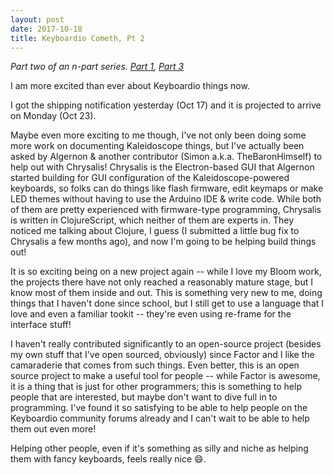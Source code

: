 ```yaml
---
layout: post
date: 2017-10-18
title: Keyboardio Cometh, Pt 2
---
```


*Part two of an n-part series. [Part 1](/2017/10/16/keyboardio_pt1.html), [Part 3](/2017/10/19/keyboardio_pt3.html)*

I am more excited than ever about Keyboardio things now.

I got the shipping notification yesterday (Oct 17) and it is projected to arrive on Monday (Oct 23).

Maybe even more exciting to me though, I've not only been doing some more work on documenting Kaleidoscope things, but I've actually been asked by Algernon & another contributor (Simon a.k.a. TheBaronHimself) to help out with Chrysalis!
Chrysalis is the Electron-based GUI that Algernon started building for GUI configuration of the Kaleidoscope-powered keyboards, so folks can do things like flash firmware, edit keymaps or make LED themes without having to use the Arduino IDE & write code.
While both of them are pretty experienced with firmware-type programming, Chrysalis is written in ClojureScript, which neither of them are experts in.
They noticed me talking about Clojure, I guess (I submitted a little bug fix to Chrysalis a few months ago), and now I'm going to be helping build things out!

It is so exciting being on a new project again -- while I love my Bloom work, the projects there have not only reached a reasonably mature stage, but I know most of them inside and out.
This is something very new to me, doing things that I haven't done since school, but I still get to use a language that I love and even a familiar tookit -- they're even using re-frame for the interface stuff!

I haven't really contributed significantly to an open-source project (besides my own stuff that I've open sourced, obviously) since Factor and I like the camaraderie that comes from such things.
Even better, this is an open source project to make a useful tool for people -- while Factor is awesome, it is a thing that is just for other programmers; this is something to help people that are interested, but maybe don't want to dive full in to programming.
I've found it so satisfying to be able to help people on the Keyboardio community forums already and I can't wait to be able to help them out even more!

Helping other people, even if it's something as silly and niche as helping them with fancy keyboards, feels really nice 😄.
